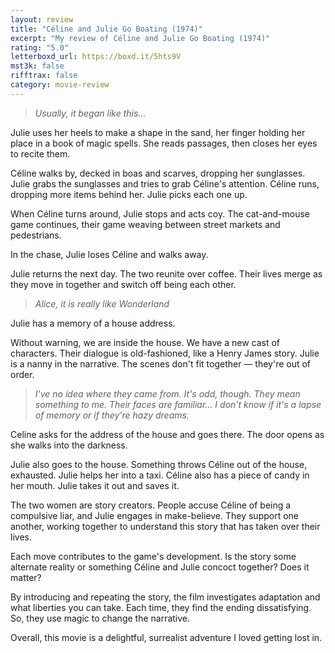 ```yaml
---
layout: review
title: "Céline and Julie Go Boating (1974)"
excerpt: "My review of Céline and Julie Go Boating (1974)"
rating: "5.0"
letterboxd_url: https://boxd.it/5hts9V
mst3k: false
rifftrax: false
category: movie-review
---
```


<blockquote><i>Usually, it began like this…</i></blockquote>

Julie uses her heels to make a shape in the sand, her finger holding her place in a book of magic spells. She reads passages, then closes her eyes to recite them.

Céline walks by, decked in boas and scarves, dropping her sunglasses. Julie grabs the sunglasses and tries to grab Céline's attention. Céline runs, dropping more items behind her. Julie picks each one up.

When Céline turns around, Julie stops and acts coy. The cat-and-mouse game continues, their game weaving between street markets and pedestrians.

In the chase, Julie loses Céline and walks away.

Julie returns the next day. The two reunite over coffee. Their lives merge as they move in together and switch off being each other.

<blockquote><i>Alice, it is really like Wonderland</i></blockquote>

Julie has a memory of a house address.

Without warning, we are inside the house. We have a new cast of characters. Their dialogue is old-fashioned, like a Henry James story. Julie is a nanny in the narrative. The scenes don't fit together — they're out of order.

<blockquote><i>I've no idea where they came from. It's odd, though. They mean something to me. Their faces are familiar… I don't know if it's a lapse of memory or if they're hazy dreams.</i></blockquote>

Celine asks for the address of the house and goes there. The door opens as she walks into the darkness.

Julie also goes to the house. Something throws Céline out of the house, exhausted. Julie helps her into a taxi. Céline also has a piece of candy in her mouth. Julie takes it out and saves it.

The two women are story creators. People accuse Céline of being a compulsive liar, and Julie engages in make-believe. They support one another, working together to understand this story that has taken over their lives.

Each move contributes to the game's development. Is the story some alternate reality or something Céline and Julie concoct together? Does it matter?

By introducing and repeating the story, the film investigates adaptation and what liberties you can take. Each time, they find the ending dissatisfying. So, they use magic to change the narrative.

Overall, this movie is a delightful, surrealist adventure I loved getting lost in.

